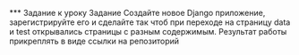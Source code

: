 *** Задание к уроку 
Задание
Создайте новое Django приложение, зарегистрируйте его и сделайте так чтоб при переходе на страницу data и test открывались страницы с разным содержимым.
Результат работы прикреплять в виде ссылки на репозиторий
